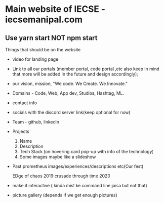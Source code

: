 # Main website of IECSE - iecsemanipal.com

## Use yarn start NOT npm start

Things that should be on the website
- video for landing page
- Link to all our portals (member portal, code portal ,etc also keep in mind that more will be added in the future and design accordingly);

- our vision, mission, "We code. We Create. We Innovate."
- Domains - Code, Web, App dev, Studios, Hashtag, ML.
- contact info
- socials with the discord server link(keep optional for now)

- Team - github, linkedin

- Projects
   1. Name
   2. Description
   3. Tech Stack (on hovering card pop-up with info of the technology)
   4. Some images maybe like a slideshow

- Past prometheus images/experiences/descriptions etc(Our fest)

   EDge of chaos 2019
   crusade through time 2020

- make it interactive ( kinda mist ke command line jaisa but not that)

- picture gallery (depends if we get enough pictures)
